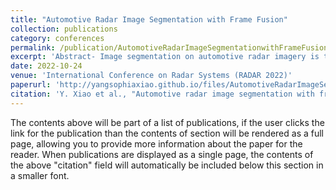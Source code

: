```yaml
---
title: "Automotive Radar Image Segmentation with Frame Fusion"
collection: publications
category: conferences
permalink: /publication/AutomotiveRadarImageSegmentationwithFrameFusion
excerpt: 'Abstract- Image segmentation on automotive radar imagery is the key technique for identifying the passable and impassable regions for path planning in autonomous or assistive driving. The availability of consecutive frames which measure the driving scene shifted along with the timeline enables improved segmentation on radar imagery. The frame fusion on automotive radar map is implemented as a two-step procedure: 1) The pixel-to-pixel mapping between consecutive frames is achieved based on an inertial measurement unit (IMU); 2) The information fusion of consecutive frames is achieved based on the Kalman filter. The frame fusion operation leads to correct classification of the initially ‘unknown” regions and overall improves the confidence of classification compared to single frame segmentation. The segmentation results with frame fusion are presented and compared with the results of single frame segmentation to demonstrate the segmentation improvement.'
date: 2022-10-24
venue: 'International Conference on Radar Systems (RADAR 2022)'
paperurl: 'http://yangsophiaxiao.github.io/files/AutomotiveRadarImageSegmentationwithFrameFusion.pdf'
citation: 'Y. Xiao et al., "Automotive radar image segmentation with frame fusion," International Conference on Radar Systems (RADAR 2022), Hybrid Conference, Edinburgh, UK, 2022, pp. 243-247, doi: 10.1049/icp.2022.2323.'
---
```


The contents above will be part of a list of publications, if the user clicks the link for the publication than the contents of section will be rendered as a full page, allowing you to provide more information about the paper for the reader. When publications are displayed as a single page, the contents of the above "citation" field will automatically be included below this section in a smaller font.
